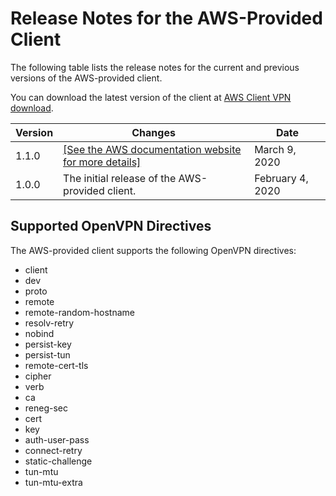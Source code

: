 # Release Notes for the AWS\-Provided Client<a name="release-notes"></a>

The following table lists the release notes for the current and previous versions of the AWS\-provided client\.

You can download the latest version of the client at [AWS Client VPN download](https://aws.amazon.com/vpn/client-vpn-download/)\.


| Version | Changes | Date | 
| --- | --- | --- | 
| 1\.1\.0 |  [\[See the AWS documentation website for more details\]](http://docs.aws.amazon.com/vpn/latest/clientvpn-user/release-notes.html)  | March 9, 2020 | 
| 1\.0\.0 | The initial release of the AWS\-provided client\. | February 4, 2020 | 

## Supported OpenVPN Directives<a name="openvpn-directives"></a>

The AWS\-provided client supports the following OpenVPN directives:
+ client
+ dev
+ proto
+ remote
+ remote\-random\-hostname
+ resolv\-retry
+ nobind
+ persist\-key
+ persist\-tun
+ remote\-cert\-tls
+ cipher
+ verb
+ ca
+ reneg\-sec
+ cert
+ key
+ auth\-user\-pass
+ connect\-retry
+ static\-challenge
+ tun\-mtu
+ tun\-mtu\-extra